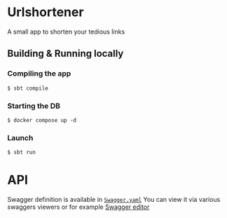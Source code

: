 # Urlshortener
A small app to shorten your tedious links

## Building & Running locally

### Compiling the app
`$ sbt compile`
### Starting the DB
`$ docker compose up -d`
### Launch 
`$ sbt run`

# API
Swagger definition is available in [`Swagger.yaml`](Swagger.yaml)
You can view it via various swaggers viewers or for example [Swagger editor](https://editor.swagger.io/)
